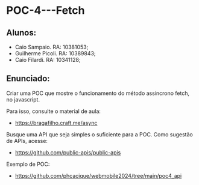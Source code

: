 # POC-4---Fetch

## Alunos:
  * Caio Sampaio. RA: 10381053;
  * Guilherme Picoli. RA: 10389843;
  * Caio Filardi. RA: 10341128;

## Enunciado:
  
  Criar uma POC que mostre o funcionamento do método assíncrono fetch, no javascript.
  
  Para isso, consulte o material de aula:
  * https://bragafilho.craft.me/async
  
  Busque uma API que seja simples o suficiente para a POC. Como sugestão de APIs, acesse:
  * https://github.com/public-apis/public-apis

  Exemplo de POC:
  * https://github.com/phcacique/webmobile2024/tree/main/poc4_api
